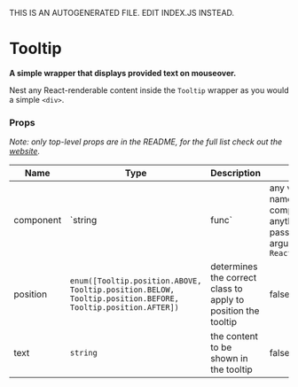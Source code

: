 THIS IS AN AUTOGENERATED FILE. EDIT INDEX.JS INSTEAD.

# Tooltip
__A simple wrapper that displays provided text on mouseover.__

Nest any React-renderable content inside the `Tooltip` wrapper as you would a simple `<div>`.

### Props

_Note: only top-level props are in the README, for the full list check out the [website](http://boundless.js.org/Tooltip#props)._

Name | Type | Description | Required | Default Value
---- | ---- | ----------- | -------- | -------------
component | `string|func` | any valid HTML tag name or a React component factory, anything that can be passed as the first argument to `React.createElement` | false | `'div'`
position | `enum([Tooltip.position.ABOVE, Tooltip.position.BELOW, Tooltip.position.BEFORE, Tooltip.position.AFTER])` | determines the correct class to apply to position the tooltip | false | `Tooltip.position.ABOVE`
text | `string` | the content to be shown in the tooltip | false | `''`

